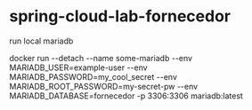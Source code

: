 # spring-cloud-lab-fornecedor

run local mariadb


docker run --detach --name some-mariadb --env MARIADB_USER=example-user --env MARIADB_PASSWORD=my_cool_secret --env MARIADB_ROOT_PASSWORD=my-secret-pw  --env MARIADB_DATABASE=fornecedor -p 3306:3306 mariadb:latest 
